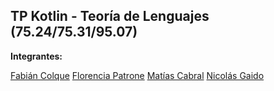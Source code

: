 ## TP Kotlin - Teoría de Lenguajes (75.24/75.31/95.07)

**Integrantes:**

[Fabián Colque](https://github.com/FabianColque26)
[Florencia Patrone](https://github.com/florpatrone/)
[Matías Cabral](https://github.com/MatiasEzequielCabral)
[Nicolás Gaido](https://github.com/Ngaido)